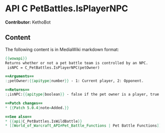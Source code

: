 # API C PetBattles.IsPlayerNPC

**Contributor:** KethoBot

## Content

The following content is in MediaWiki markdown format:

```mediawiki
{{wowapi}}
Returns whether or not a pet battle team is controlled by an NPC.
 isNPC = C_PetBattles.IsPlayerNPC(petOwner)

==Arguments==
:;petOwner:{{apitype|number}} - 1: Current player, 2: Opponent.

==Returns==
:;isNPC:{{apitype|boolean}} - false if the pet owner is a player, true otherwise.

==Patch changes==
* {{Patch 5.0.4|note=Added.}}

==See also==
* {{api|C_PetBattles.IsWildBattle}}
* [[World_of_Warcraft_API#Pet_Battle_Functions | Pet Battle Functions]]
```